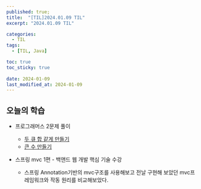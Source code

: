 ```yaml
---
published: true;
title:  "[TIL]2024.01.09 TIL"
excerpt: "2024.01.09 TIL"

categories:
  - TIL
tags:
  - [TIL, Java]

toc: true
toc_sticky: true
 
date: 2024-01-09
last_modified_at: 2024-01-09
---
```

## 오늘의 학습
- 프로그래머스 2문제 풀이
    - [두 큐 합 같게 만들기](https://school.programmers.co.kr/learn/courses/30/lessons/118667)
    - [큰 수 만들기](https://school.programmers.co.kr/learn/courses/30/lessons/42883)

- 스프링 mvc 1편 - 백앤드 웹 개발 핵심 기술 수강
    - 스프링 Annotation기반의 mvc구조를 사용해보고 전날 구현해 보았던 mvc프레임워크와 작동 원리를 비교해보았다.